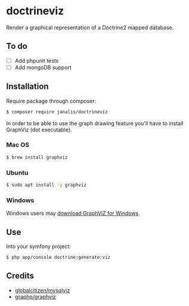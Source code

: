 # doctrineviz

Render a graphical representation of a Doctrine2 mapped database.

## To do

- [ ] Add phpunit tests
- [ ] Add mongoDB support

## Installation

Require package through composer:
```bash
$ composer require janalis/doctrineviz
```

In order to be able to use the graph drawing feature you'll have to install GraphViz (dot executable).

### Mac OS

```bash
$ brew install graphviz
```

### Ubuntu

```bash
$ sudo apt install -y graphviz
```

### Windows

Windows users may [download GraphViZ for Windows](http://www.graphviz.org/Download_windows.php).

## Use

Into your symfony project:
```bash
$ php app/console doctrine:generate:viz
```

## Credits

- [globalcitizen/mysqlviz](https://github.com/globalcitizen/mysqlviz)
- [graphp/graphviz](https://github.com/graphp/graphviz)